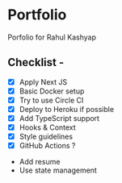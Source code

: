 # Portfolio

Porfolio for Rahul Kashyap

## Checklist -

* [x] Apply Next JS
* [x] Basic Docker setup
* [x] Try to use Circle CI
* [x] Deploy to Heroku if possible
* [x] Add TypeScript support 
* [x] Hooks & Context
* [x] Style guidelines
* [x] GitHub Actions ?
* Add resume
* Use state management

